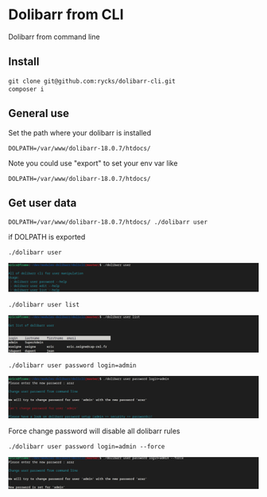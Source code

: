 # Dolibarr from CLI

Dolibarr from command line

## Install

```
git clone git@github.com:rycks/dolibarr-cli.git
composer i
```

## General use

Set the path where your dolibarr is installed

```
DOLPATH=/var/www/dolibarr-18.0.7/htdocs/
```

Note you could use "export" to set your env var like

```
DOLPATH=/var/www/dolibarr-18.0.7/htdocs/
```


## Get user data

```
DOLPATH=/var/www/dolibarr-18.0.7/htdocs/ ./dolibarr user
```

if DOLPATH is exported

```
./dolibarr user
```

![img 01](doc/img/img-01.png "img")

```
./dolibarr user list
```

![img 01](doc/img/user-list-01.png "img")


```
./dolibarr user password login=admin
```

![user 01](doc/img/user-01.png "img")


Force change password will disable all dolibarr rules

```
./dolibarr user password login=admin --force
```

![user 02](doc/img/user-02.png "img")
